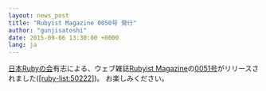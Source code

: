 ```yaml
---
layout: news_post
title: "Rubyist Magazine 0050号 発行"
author: "gunjisatoshi"
date: 2015-09-06 13:30:00 +0000
lang: ja
---
```


[日本Rubyの会][1]有志による、ウェブ雑誌[Rubyist Magazine][2]の[0051号][3]がリリースされました([\[ruby-list:50222\]][4])。 お楽しみください。


[1]: http://ruby-no-kai.org
[2]: http://magazine.rubyist.net/
[3]: http://magazine.rubyist.net/?0051
[4]: http://blade.nagaokaut.ac.jp/cgi-bin/scat.rb/ruby/ruby-list/50222
